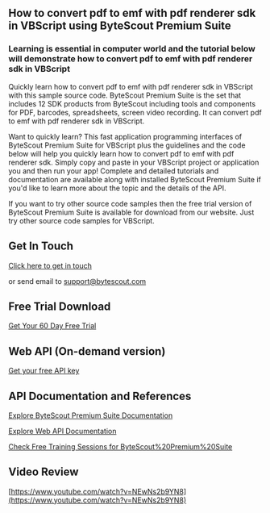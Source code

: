 ## How to convert pdf to emf with pdf renderer sdk in VBScript using ByteScout Premium Suite

### Learning is essential in computer world and the tutorial below will demonstrate how to convert pdf to emf with pdf renderer sdk in VBScript

Quickly learn how to convert pdf to emf with pdf renderer sdk in VBScript with this sample source code. ByteScout Premium Suite is the set that includes 12 SDK products from ByteScout including tools and components for PDF, barcodes, spreadsheets, screen video recording. It can convert pdf to emf with pdf renderer sdk in VBScript.

Want to quickly learn? This fast application programming interfaces of ByteScout Premium Suite for VBScript plus the guidelines and the code below will help you quickly learn how to convert pdf to emf with pdf renderer sdk.  Simply copy and paste in your VBScript project or application you and then run your app! Complete and detailed tutorials and documentation are available along with installed ByteScout Premium Suite if you'd like to learn more about the topic and the details of the API.

If you want to try other source code samples then the free trial version of ByteScout Premium Suite is available for download from our website. Just try other source code samples for VBScript.

## Get In Touch

[Click here to get in touch](https://bytescout.zendesk.com/hc/en-us/requests/new?subject=ByteScout%20Premium%20Suite%20Question)

or send email to [support@bytescout.com](mailto:support@bytescout.com?subject=ByteScout%20Premium%20Suite%20Question) 

## Free Trial Download

[Get Your 60 Day Free Trial](https://bytescout.com/download/web-installer?utm_source=github-readme)

## Web API (On-demand version)

[Get your free API key](https://pdf.co/documentation/api?utm_source=github-readme)

## API Documentation and References

[Explore ByteScout Premium Suite Documentation](https://bytescout.com/documentation/index.html?utm_source=github-readme)

[Explore Web API Documentation](https://pdf.co/documentation/api?utm_source=github-readme)

[Check Free Training Sessions for ByteScout%20Premium%20Suite](https://academy.bytescout.com/)

## Video Review

[https://www.youtube.com/watch?v=NEwNs2b9YN8](https://www.youtube.com/watch?v=NEwNs2b9YN8)